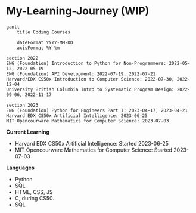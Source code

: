 # My-Learning-Journey (WIP)

```mermaid
gantt
    title Coding Courses

    dateFormat YYYY-MM-DD
    axisFormat %Y-%m

section 2022
ENG (Foundation) Introduction to Python for Non-Programmers: 2022-05-12, 2022-05-19
ENG (Foundation) API Development: 2022-07-19, 2022-07-21
Harvard/EDX CS50x Introduction to Computer Science: 2022-07-30, 2022-12-04
University British Columbia Intro to Systematic Program Design: 2022-09-06, 2022-11-17

section 2023
ENG (Foundation) Python for Engineers Part I: 2023-04-17, 2023-04-21
Harvard EDX CS50x Artificial Intelligence: 2023-06-25
MIT Opencourware Mathematics for Computer Science: 2023-07-03
```

**Current Learning**
- Harvard EDX CS50x Artificial Intelligence: Started 2023-06-25
- MIT Opencourware Mathematics for Computer Science: Started 2023-07-03

**Languages** 
- Python
- SQL
- HTML, CSS, JS
- C, during CS50.
- SQL

